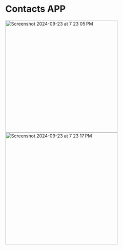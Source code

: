 # Contacts APP

<img width="350" alt="Screenshot 2024-09-23 at 7 23 05 PM" src="https://github.com/user-attachments/assets/bf55e412-6806-468e-a1e5-16566d576b71">
<img width="350" alt="Screenshot 2024-09-23 at 7 23 17 PM" src="https://github.com/user-attachments/assets/927f183e-4a4f-4820-a3ea-91b7f63201eb">
